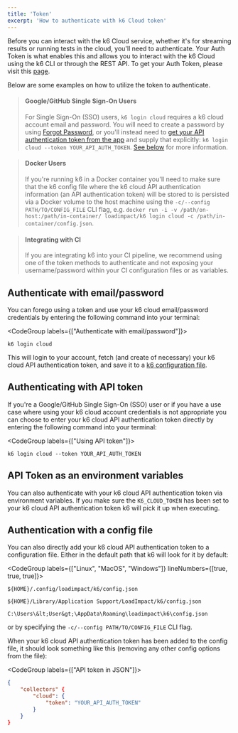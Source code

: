 ```yaml
---
title: 'Token'
excerpt: 'How to authenticate with k6 Cloud token'
---
```


Before you can interact with the k6 Cloud service, whether it's for streaming results or running tests in the cloud, you'll need to authenticate. Your Auth Token is what enables this and allows you to interact with the k6 Cloud using the k6 CLI or through the REST API. To get your Auth Token, please visit this [page](https://app.k6.io/account/token).

Below are some examples on how to utilize the token to authenticate.


> #### Google/GitHub Single Sign-On Users
> For Single Sign-On (SSO) users, `k6 login cloud` requires a k6 cloud account email and password. You will need to create a password by using [Forgot Password](), or you'll instead need to <a href="https://app.k6.io/account/token"> get your API authentication token from the app</a> and supply that explicitly: `k6 login cloud --token YOUR_API_AUTH_TOKEN`.
> <a href="#authenticating-with-api-token">See below</a> for more information.

> #### Docker Users
> If you're running k6 in a Docker container you'll need to make sure that the k6 config file where the k6 cloud API authentication information (an API authentication token) will be stored to is persisted via a Docker volume to the host machine using the `-c/--config PATH/TO/CONFIG_FILE` CLI flag, e.g. `docker run -i -v /path/on-host:/path/in-container/ loadimpact/k6 login cloud -c /path/in-container/config.json`.



> #### Integrating with CI
> If you are integrating k6 into your CI pipeline, we recommend using one of the token methods to authenticate and not exposing your username/password within your CI configuration files or as variables.


## Authenticate with email/password

You can forego using a token and use your k6 cloud email/password credentials by entering the following command into your terminal:

<CodeGroup labels={["Authenticate with email/password"]}>

```shell
k6 login cloud
```

</CodeGroup>

This will login to your account, fetch (and create of necessary) your k6 cloud API authentication token, and save it to a [k6 configuration file](#using-config-file).

## Authenticating with API token

If you're a Google/GitHub Single Sign-On (SSO) user or if you have a use case where using your k6 cloud account credentials is not appropriate you can choose to enter your k6 cloud API authentication token directly by entering the following command into your terminal:

<CodeGroup labels={["Using API token"]}>

```shell
k6 login cloud --token YOUR_API_AUTH_TOKEN
```

</CodeGroup>

## API Token as an environment variables

You can also authenticate with your k6 cloud API authentication token via environment variables. If you make sure the `K6_CLOUD_TOKEN` has been set to your k6 cloud API authentication token k6 will pick it up when executing.

## Authentication with a config file

You can also directly add your k6 cloud API authentication token to a configuration file. Either in the default path that k6 will look for it by default:

<CodeGroup labels={["Linux", "MacOS", "Windows"]} lineNumbers={[true, true, true]}>

```shell
${HOME}/.config/loadimpact/k6/config.json
```

```
${HOME}/Library/Application Support/LoadImpact/k6/config.json
```

```shell
C:\Users\&lt;User&gt;\AppData\Roaming\loadimpact\k6\config.json
```

</CodeGroup>

or by specifying the `-c/--config PATH/TO/CONFIG_FILE` CLI flag.

When your k6 cloud API authentication token has been added to the config file, it should look something like this (removing any other config options from the file):

<CodeGroup labels={["API token in JSON"]}>

```json
{
    "collectors" {
        "cloud": {
            "token": "YOUR_API_AUTH_TOKEN"
        }
    }
}
```

</CodeGroup>
